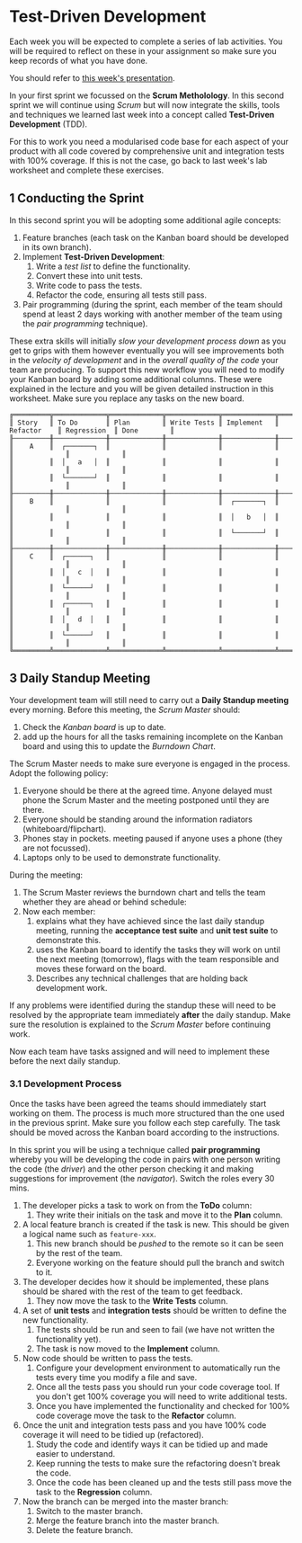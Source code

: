 
# Test-Driven Development

Each week you will be expected to complete a series of lab activities. You will be required to reflect on these in your assignment so make sure you keep records of what you have done.

You should refer to [this week's presentation](https://drive.google.com/open?id=1mqtXeAPd0uhShlDuvd4G25thJHE-AdHOEB-qwf-anB8).

In your first sprint we focussed on the **Scrum Metholology**. In this second sprint we will continue using _Scrum_ but will now integrate the skills, tools and techniques we learned last week into a concept called **Test-Driven Development** (TDD).

For this to work you need a modularised code base for each aspect of your product with all code covered by comprehensive unit and integration tests with 100% coverage. If this is not the case, go back to last week's lab worksheet and complete these exercises.

## 1 Conducting the Sprint

In this second sprint you will be adopting some additional agile concepts:

1. Feature branches (each task on the Kanban board should be developed in its own branch).
2. Implement **Test-Driven Development**:
    1. Write a _test list_ to define the functionality.
    2. Convert these into unit tests.
    3. Write code to pass the tests.
    4. Refactor the code, ensuring all tests still pass.
3. Pair programming (during the sprint, each member of the team should spend at least 2 days working with another member of the team using the _pair programming_ technique).

These extra skills will initially _slow your development process down_ as you get to grips with them however eventually you will see improvements both in the _velocity of development_ and in the _overall quality of the code_ your team are producing. To support this new workflow you will need to modify your Kanban board by adding some additional columns. These were explained in the lecture and you will be given detailed instruction in this worksheet. Make sure you replace any tasks on the new board.

```
╔═════════╦═════════════╦═════════════╦═════════════╦═════════════╦═════════════╦═════════════╦═════════════╗
║ Story   ║ To Do       ║ Plan        ║ Write Tests ║ Implement   ║ Refactor    ║ Regression  ║ Done        ║
╟─────────╫─────────────╫─────────────╫─────────────╫─────────────╫─────────────╫─────────────╫─────────────╢
║    A    ║  ┌───────┐  ║             ║             ║             ║             ║             ║             ║
║         ║  │   a   │  ║             ║             ║             ║             ║             ║             ║
║         ║  └───────┘  ║             ║             ║             ║             ║             ║             ║
╟─────────╫─────────────╫─────────────╫─────────────╫─────────────╫─────────────╫─────────────╫─────────────╢
║    B    ║             ║             ║             ║  ┌───────┐  ║             ║             ║             ║
║         ║             ║             ║             ║  │   b   │  ║             ║             ║             ║
║         ║             ║             ║             ║  └───────┘  ║             ║             ║             ║
╟─────────╫─────────────╫─────────────╫─────────────╫─────────────╫─────────────╫─────────────╫─────────────╢
║    C    ║  ┌──────┐   ║             ║             ║             ║             ║             ║             ║
║         ║  │   c  │   ║             ║             ║             ║             ║             ║             ║
║         ║  └──────┘   ║             ║             ║             ║             ║             ║             ║
║         ║  ┌──────┐   ║             ║             ║             ║             ║             ║             ║
║         ║  │   d  │   ║             ║             ║             ║             ║             ║             ║
║         ║  └──────┘   ║             ║             ║             ║             ║             ║             ║
╚═════════╩═════════════╩═════════════╩═════════════╩═════════════╩═════════════╩═════════════╩═════════════╝
```

## 3 Daily Standup Meeting

Your development team will still need to carry out a **Daily Standup meeting** every morning. Before this meeting, the _Scrum Master_ should:

1. Check the _Kanban board_ is up to date.
2. add up the hours for all the tasks remaining incomplete on the Kanban board and using this to update the _Burndown Chart_.

The Scrum Master needs to make sure everyone is engaged in the process. Adopt the following policy:

1. Everyone should be there at the agreed time. Anyone delayed must phone the Scrum Master and the meeting postponed until they are there.
2. Everyone should be standing around the information radiators (whiteboard/flipchart).
3. Phones stay in pockets. meeting paused if anyone uses a phone (they are not focussed).
4. Laptops only to be used to demonstrate functionality.

During the meeting:

1. The Scrum Master reviews the burndown chart and tells the team whether they are ahead or behind schedule:
2. Now each member:
    1. explains what they have achieved since the last daily standup meeting, running the  **acceptance test suite** and **unit test suite** to demonstrate this.
    2. uses the Kanban board to identify the tasks they will work on until the next meeting (tomorrow), flags with the team responsible and moves these forward on the board.
    3. Describes any technical challenges that are holding back development work.

If any problems were identified during the standup these will need to be resolved by the appropriate team immediately **after** the daily standup. Make sure the resolution is explained to the _Scrum Master_ before continuing work.

Now each team have tasks assigned and will need to implement these before the next daily standup.

### 3.1 Development Process

Once the tasks have been agreed the teams should immediately start working on them. The process is much more structured than the one used in the previous sprint. Make sure you follow each step carefully. The task should be moved across the Kanban board according to the instructions.

In this sprint you will be using a technique called **pair programming** whereby you will be developing the code in pairs with one person writing the code (the _driver_) and the other person checking it and making suggestions for improvement (the _navigator_). Switch the roles every 30 mins.

1. The developer picks a task to work on from the **ToDo** column:
    1. They write their initials on the task and move it to the **Plan** column.
2. A local feature branch is created if the task is new. This should be given a logical name such as `feature-xxx`.
    1. This new branch should be _pushed_ to the remote so it can be seen by the rest of the team.
    2. Everyone working on the feature should pull the branch and switch to it.
3. The developer decides how it should be implemented, these plans should be shared with the rest of the team to get feedback.
    1. They now move the task to the **Write Tests** column.
4. A set of **unit tests** and **integration tests** should be written to define the new functionality.
    1. The tests should be run and seen to fail (we have not written the functionality yet).
    2. The task is now moved to the **Implement** column.
5. Now code should be written to pass the tests.
    1. Configure your development environment to automatically run the tests every time you modify a file and save.
    2. Once all the tests pass you should run your code coverage tool. If you don't get 100% coverage you will need to write additional tests.
    3. Once you have implemented the functionality and checked for 100% code coverage move the task to the **Refactor** column.
6. Once the unit and integration tests pass and you have 100% code coverage it will need to be tidied up (refactored).
    1. Study the code and identify ways it can be tidied up and made easier to understand.
    2. Keep running the tests to make sure the refactoring doesn't break the code.
    3. Once the code has been cleaned up and the tests still pass move the task to the **Regression** column.
7. Now the branch can be merged into the master branch:
    1. Switch to the master branch.
    2. Merge the feature branch into the master branch.
    3. Delete the feature branch.
